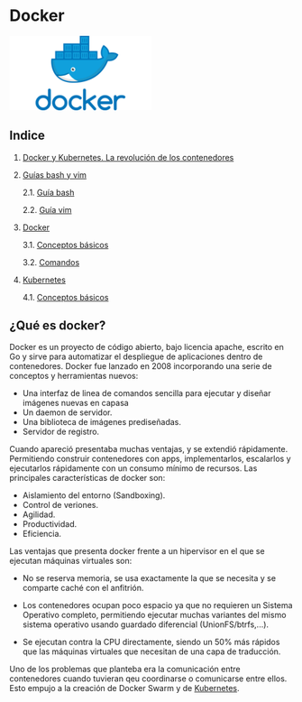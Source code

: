 # Docker
<img src="./Docker_Logo.jpg" width="50%">

## Indice

1. [Docker y Kubernetes. La revolución de los contenedores](..)
2. [Guías bash y vim](../Guias_bash_y_vim/)

    2.1. [Guía bash](../Guias_bash_y_vim/bash.md)

    2.2. [Guía vim](../Guias_bash_y_vim/vim.md)
 
3. [Docker](../Docker/)

    3.1. [Conceptos básicos](./Conceptos.md)
    
    3.2. [Comandos](./comandos.md)

4. [Kubernetes](../Kubernetes/)

    4.1. [Conceptos básicos](../Kubernetes/Conceptos.md)

## ¿Qué es docker?

Docker es un proyecto de código abierto, bajo licencia apache, escrito en Go y sirve para automatizar el despliegue de aplicaciones dentro de contenedores. Docker fue lanzado en 2008 incorporando una serie de conceptos y herramientas nuevos: 

* Una interfaz de linea de comandos sencilla para ejecutar y diseñar imágenes nuevas en capasa
* Un daemon de servidor.
* Una biblioteca de imágenes prediseñadas.
* Servidor de registro.

Cuando apareció presentaba muchas ventajas, y se extendió rápidamente. Permitiendo construir contenedores con apps, implementarlos, escalarlos y ejecutarlos rápidamente con un consumo mínimo de recursos. Las principales características de docker son:

* Aislamiento del entorno (Sandboxing).
* Control de veriones.
* Agilidad.
* Productividad.
* Eficiencia.

Las ventajas que presenta docker frente a un hipervisor en el que se ejecutan máquinas virtuales son:

* No se reserva memoria, se usa exactamente la que se necesita y se comparte caché con el anfitrión.

* Los contenedores ocupan poco espacio ya que no requieren un Sistema Operativo completo, permitiendo ejecutar muchas variantes del mismo sistema operativo usando guardado diferencial (UnionFS/btrfs,...).

* Se ejecutan contra la CPU directamente, siendo un 50% más rápidos que las máquinas virtuales que necesitan de una capa de traducción.

Uno de los problemas que planteba era la comunicación entre contenedores cuando tuvieran qeu coordinarse o comunicarse entre ellos. Esto empujo a la creación de Docker Swarm y de [Kubernetes](../Kubernetes/).



